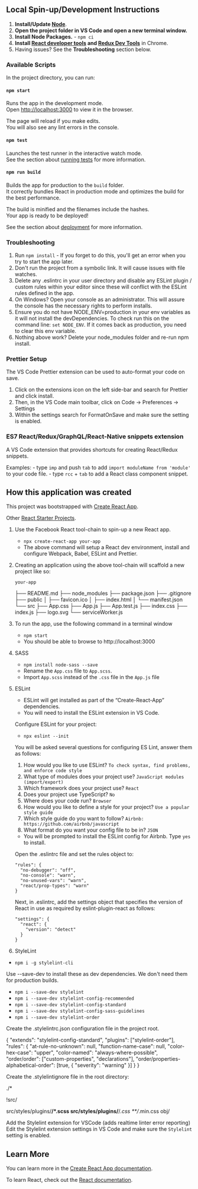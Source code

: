 ## Local Spin-up/Development Instructions

1. **Install/Update [Node](https://nodejs.org)**.
2. **Open the project folder in VS Code and open a new terminal window.**
3. **Install Node Packages.** - `npm ci`
4. **Install [React developer tools](https://chrome.google.com/webstore/detail/react-developer-tools/fmkadmapgofadopljbjfkapdkoienihi?hl=en) and [Redux Dev Tools](https://chrome.google.com/webstore/detail/redux-devtools/lmhkpmbekcpmknklioeibfkpmmfibljd?hl=en)** in Chrome.
5. Having issues? See the **Troubleshooting** section below.

### Available Scripts

In the project directory, you can run:

#### `npm start`

Runs the app in the development mode.<br />
Open [http://localhost:3000](http://localhost:3000) to view it in the browser.

The page will reload if you make edits.<br />
You will also see any lint errors in the console.

#### `npm test`

Launches the test runner in the interactive watch mode.<br />
See the section about [running tests](https://facebook.github.io/create-react-app/docs/running-tests) for more information.

#### `npm run build`

Builds the app for production to the `build` folder.<br />
It correctly bundles React in production mode and optimizes the build for the best performance.

The build is minified and the filenames include the hashes.<br />
Your app is ready to be deployed!

See the section about [deployment](https://facebook.github.io/create-react-app/docs/deployment) for more information.

### Troubleshooting

1. Run `npm install` - If you forget to do this, you'll get an error when you try to start the app later.
2. Don't run the project from a symbolic link. It will cause issues with file watches.
3. Delete any .eslintrc in your user directory and disable any ESLint plugin / custom rules within your editor since these will conflict with the ESLint rules defined in the app.
4. On Windows? Open your console as an administrator. This will assure the console has the necessary rights to perform installs.
5. Ensure you do not have NODE_ENV=production in your env variables as it will not install the devDependencies. To check run this on the command line: `set NODE_ENV`. If it comes back as production, you need to clear this env variable.
6. Nothing above work? Delete your node_modules folder and re-run npm install.

### Prettier Setup

The VS Code Prettier extension can be used to auto-format your code on save.

1. Click on the extensions icon on the left side-bar and search for Prettier and click install.
2. Then, in the VS Code main toolbar, click on Code -> Preferences -> Settings
3. Within the settings search for FormatOnSave and make sure the setting is enabled.

### ES7 React/Redux/GraphQL/React-Native snippets extension

A VS Code extension that provides shortcuts for creating React/Redux snippets.

Examples: - type `imp` and push `tab` to add `import moduleName from 'module'` to your code file. - type `rcc` + `tab` to add a React class component snippet.

## How this application was created

This project was bootstrapped with [Create React App](https://github.com/facebook/create-react-app).

Other [React Starter Projects](https://www.javascriptstuff.com/react-starter-projects/).

1.  Use the Facebook React tool-chain to spin-up a new React app.

    - `npx create-react-app your-app`
    - The above command will setup a React dev environment, install and configure Webpack, Babel, ESLint and Prettier.

2.  Creating an application using the above tool-chain will scaffold a new project like so:

        your-app

    ├── README.md
    ├── node_modules
    ├── package.json
    ├── .gitignore
    ├── public
    │ ├── favicon.ico
    │ ├── index.html
    │ └── manifest.json
    └── src
    ├── App.css
    ├── App.js
    ├── App.test.js
    ├── index.css
    ├── index.js
    ├── logo.svg
    └── serviceWorker.js

3.  To run the app, use the following command in a terminal window

    - `npm start`
    - You should be able to browse to http://localhost:3000

4.  SASS

    - `npm install node-sass --save`
    - Rename the `App.css` file to `App.scss`.
    - Import `App.scss` instead of the `.css` file in the `App.js` file

5.  ESLint

    - ESLint will get installed as part of the “Create-React-App” dependencies.
    - You will need to install the ESLint extension in VS Code.

    Configure ESLint for your project:

    - `npx eslint --init`

    You will be asked several questions for configuring ES Lint, answer them as follows:

    1.  How would you like to use ESLint? `To check syntax, find problems, and enforce code style`
    2.  What type of modules does your project use? `JavaScript modules (import/export)`
    3.  Which framework does your project use? `React`
    4.  Does your project use TypeScript? `No`
    5.  Where does your code run? `Browser`
    6.  How would you like to define a style for your project? `Use a popular style guide`
    7.  Which style guide do you want to follow? `Airbnb: https://github.com/airbnb/javascript`
    8.  What format do you want your config file to be in? `JSON`

    - You will be prompted to install the ESLint config for Airbnb. Type `yes` to install.

    Open the .eslintrc file and set the rules object to:

        "rules": {
          "no-debugger": "off",
          "no-console": "warn",
          "no-unused-vars": "warn",
          "react/prop-types": "warn"
        }

    Next, in .eslintrc, add the settings object that specifies the version of React in use as required
    by eslint-plugin-react as follows:

        "settings": {
          "react": {
        	"version": "detect"
          }
        }

6.  StyleLint

- `npm i -g stylelint-cli`

Use --save-dev to install these as dev dependencies. We don't need them for production builds.

- `npm i --save-dev stylelint`
- `npm i --save-dev stylelint-config-recommended`
- `npm i --save-dev stylelint-config-standard`
- `npm i --save-dev stylelint-config-sass-guidelines`
- `npm i --save-dev stylelint-order`

Create the .stylelintrc.json configuration file in the project root.

{
  "extends": "stylelint-config-standard",
  "plugins": ["stylelint-order"],
  "rules": {
    "at-rule-no-unknown": null,
    "function-name-case": null,
    "color-hex-case": "upper",
    "color-named": "always-where-possible",
    "order/order": ["custom-properties", "declarations"],
    "order/properties-alphabetical-order": [true, { "severity": "warning" }]
  }
}

Create the .stylelintignore file in the root directory:

./*

!src/

src/styles/plugins/**/*.scss
src/styles/plugins/**/*.css
**/*.min.css
obj/

Add the Stylelint extension for VSCode (adds realtime linter error reporting)
Edit the Stylelint extension settings in VS Code and make sure the `Stylelint` setting is enabled.

## Learn More

You can learn more in the [Create React App documentation](https://facebook.github.io/create-react-app/docs/getting-started).

To learn React, check out the [React documentation](https://reactjs.org/).
